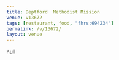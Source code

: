 ```yaml
---
title: Deptford  Methodist Mission
venue: v13672
tags: [restaurant, food, "fhrs:694234"]
permalink: /v/13672/
layout: venue
---
```

null